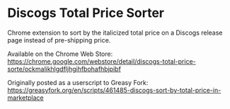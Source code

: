 # Discogs Total Price Sorter

Chrome extension to sort by the italicized total price on a Discogs release page instead of pre-shipping price.

Available on the Chrome Web Store:
https://chrome.google.com/webstore/detail/discogs-total-price-sorte/ockmalikhlgdfljhgihfbohafhbjpibf

Originally posted as a userscript to Greasy Fork:
https://greasyfork.org/en/scripts/461485-discogs-sort-by-total-price-in-marketplace
